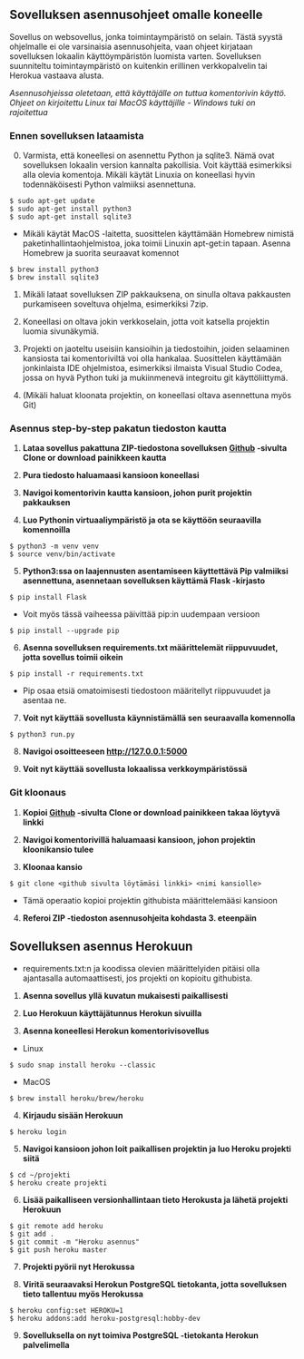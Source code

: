 ## Sovelluksen asennusohjeet omalle koneelle

Sovellus on websovellus, jonka toimintaympäristö on selain. Tästä syystä ohjelmalle ei ole varsinaisia asennusohjeita, vaan ohjeet kirjataan sovelluksen lokaalin käyttöympäristön luomista varten. Sovelluksen suunniteltu toimintaympäristö on kuitenkin erillinen verkkopalvelin tai Herokua vastaava alusta.

*Asennusohjeissa oletetaan, että käyttäjälle on tuttua komentorivin käyttö. Ohjeet on kirjoitettu Linux tai MacOS käyttäjille - Windows tuki on rajoitettua*

### Ennen sovelluksen lataamista
0. Varmista, että koneellesi on asennettu Python ja sqlite3. Nämä ovat sovelluksen lokaalin version kannalta pakollisia. Voit käyttää esimerkiksi alla olevia komentoja. Mikäli käytät Linuxia on koneellasi hyvin todennäköisesti Python valmiiksi asennettuna.
```
$ sudo apt-get update
$ sudo apt-get install python3
$ sudo apt-get install sqlite3
```
+ Mikäli käytät MacOS -laitetta, suosittelen käyttämään Homebrew nimistä paketinhallintaohjelmistoa, joka toimii Linuxin apt-get:in tapaan. Asenna Homebrew ja suorita seuraavat komennot
```
$ brew install python3
$ brew install sqlite3
```
1. Mikäli lataat sovelluksen ZIP pakkauksena, on sinulla oltava pakkausten purkamiseen soveltuva ohjelma, esimerkiksi 7zip.

2. Koneellasi on oltava jokin verkkoselain, jotta voit katsella projektin luomia sivunäkymiä.

3. Projekti on jaoteltu useisiin kansioihin ja tiedostoihin, joiden selaaminen kansiosta tai komentoriviltä voi olla hankalaa. Suosittelen käyttämään jonkinlaista IDE ohjelmistoa, esimerkiksi ilmaista Visual Studio Codea, jossa on hyvä Python tuki ja mukiinmenevä integroitu git käyttöliittymä.

4. (Mikäli haluat kloonata projektin, on koneellasi oltava asennettuna myös Git)


### Asennus step-by-step pakatun tiedoston kautta

1. **Lataa sovellus pakattuna ZIP-tiedostona sovelluksen [Github](https://github.com/Dforssi/dyykkimestarit) -sivulta Clone or download painikkeen kautta**

2. **Pura tiedosto haluamaasi kansioon koneellasi**

3. **Navigoi komentorivin kautta kansioon, johon purit projektin pakkauksen**

4. **Luo Pythonin virtuaaliympäristö ja ota se käyttöön seuraavilla komennoilla**
```
$ python3 -m venv venv
$ source venv/bin/activate
```

5. **Python3:ssa on laajennusten asentamiseen käyttettävä Pip valmiiksi asennettuna, asennetaan sovelluksen käyttämä Flask -kirjasto**
```
$ pip install Flask
```
+ Voit myös tässä vaiheessa päivittää pip:in uudempaan versioon
```
$ pip install --upgrade pip 
```

6. **Asenna sovelluksen requirements.txt määrittelemät riippuvuudet, jotta sovellus toimii oikein**
```
$ pip install -r requirements.txt
```
+ Pip osaa etsiä omatoimisesti tiedostoon määritellyt riippuvuudet ja asentaa ne.

7. **Voit nyt käyttää sovellusta käynnistämällä sen seuraavalla komennolla**
```
$ python3 run.py
```

8. **Navigoi osoitteeseen http://127.0.0.1:5000**

9. **Voit nyt käyttää sovellusta lokaalissa verkkoympäristössä**

### Git kloonaus

1. **Kopioi [Github](https://github.com/Dforssi/dyykkimestarit) -sivulta Clone or download painikkeen takaa löytyvä linkki**

2. **Navigoi komentorivillä haluamaasi kansioon, johon projektin kloonikansio tulee**

3. **Kloonaa kansio**
```
$ git clone <github sivulta löytämäsi linkki> <nimi kansiolle>
```
+ Tämä operaatio kopioi projektin githubista määrittelemääsi kansioon

4. **Referoi ZIP -tiedoston asennusohjeita kohdasta 3. eteenpäin**

## Sovelluksen asennus Herokuun
+ requirements.txt:n ja koodissa olevien määrittelyiden pitäisi olla ajantasalla automaattisesti, jos projekti on kopioitu githubista.

1. **Asenna sovellus yllä kuvatun mukaisesti paikallisesti**

2. **Luo Herokuun käyttäjätunnus Herokun sivuilla**

3. **Asenna koneellesi Herokun komentorivisovellus**
+ Linux
```
$ sudo snap install heroku --classic
```
+ MacOS
```
$ brew install heroku/brew/heroku
```

4. **Kirjaudu sisään Herokuun**
```
$ heroku login
```

5. **Navigoi kansioon johon loit paikallisen projektin ja luo Heroku projekti siitä**
```
$ cd ~/projekti
$ heroku create projekti
```

6. **Lisää paikalliseen versionhallintaan tieto Herokusta ja lähetä projekti Herokuun**
```
$ git remote add heroku
$ git add .
$ git commit -m "Heroku asennus"
$ git push heroku master
```

7. **Projekti pyörii nyt Herokussa**

8. **Viritä seuraavaksi Herokun PostgreSQL tietokanta, jotta sovelluksen tieto tallentuu myös Herokussa**
```
$ heroku config:set HEROKU=1
$ heroku addons:add heroku-postgresql:hobby-dev
```

9. **Sovelluksella on nyt toimiva PostgreSQL -tietokanta Herokun palvelimella**